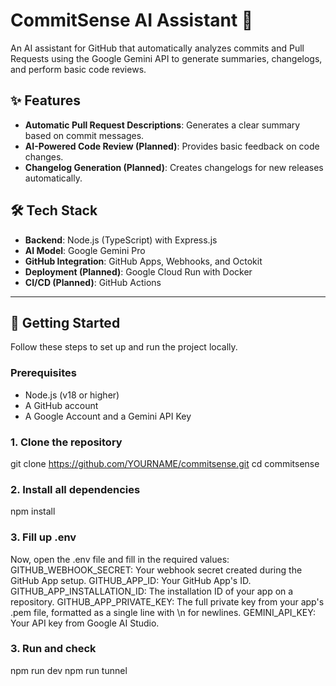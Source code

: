 # CommitSense AI Assistant 🤖

An AI assistant for GitHub that automatically analyzes commits and Pull Requests using the Google Gemini API to generate summaries, changelogs, and perform basic code reviews.

## ✨ Features

- **Automatic Pull Request Descriptions**: Generates a clear summary based on commit messages.
- **AI-Powered Code Review (Planned)**: Provides basic feedback on code changes.
- **Changelog Generation (Planned)**: Creates changelogs for new releases automatically.

## 🛠️ Tech Stack

- **Backend**: Node.js (TypeScript) with Express.js
- **AI Model**: Google Gemini Pro
- **GitHub Integration**: GitHub Apps, Webhooks, and Octokit
- **Deployment (Planned)**: Google Cloud Run with Docker
- **CI/CD (Planned)**: GitHub Actions

---

## 🚀 Getting Started

Follow these steps to set up and run the project locally.

### Prerequisites

- Node.js (v18 or higher)
- A GitHub account
- A Google Account and a Gemini API Key

### 1. Clone the repository

git clone https://github.com/YOURNAME/commitsense.git
cd commitsense

### 2. Install all dependencies
npm install

### 3. Fill up .env
Now, open the .env file and fill in the required values:
GITHUB_WEBHOOK_SECRET: Your webhook secret created during the GitHub App setup.
GITHUB_APP_ID: Your GitHub App's ID.
GITHUB_APP_INSTALLATION_ID: The installation ID of your app on a repository.
GITHUB_APP_PRIVATE_KEY: The full private key from your app's .pem file, formatted as a single line with \n for newlines.
GEMINI_API_KEY: Your API key from Google AI Studio.

### 3. Run and check
npm run dev
npm run tunnel
